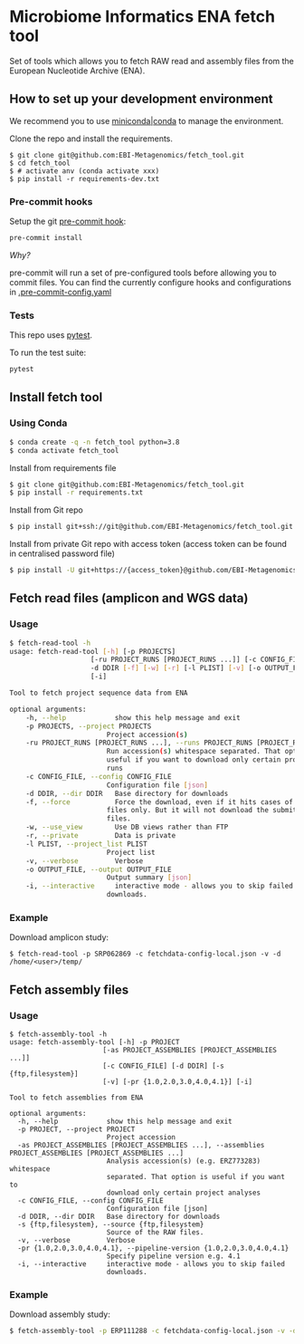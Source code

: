 # Microbiome Informatics ENA fetch tool

Set of tools which allows you to fetch RAW read and assembly files from the European Nucleotide Archive (ENA).

## How to set up your development environment

We recommend you to use [miniconda|conda](https://docs.conda.io/en/latest/miniconda.html) to manage the environment.

Clone the repo and install the requirements.

```
$ git clone git@github.com:EBI-Metagenomics/fetch_tool.git
$ cd fetch_tool
$ # activate anv (conda activate xxx)
$ pip install -r requirements-dev.txt
```

### Pre-commit hooks

Setup the git [pre-commit hook](https://pre-commit.com/):

```bash
pre-commit install
```

*Why?*

pre-commit will run a set of pre-configured tools before allowing you to commit files. You can find the currently configure hooks and configurations in [.pre-commit-config.yaml](./.pre-commit-config.yaml)

### Tests

This repo uses [pytest](https://docs.pytest.org).

To run the test suite:
```bash
pytest
```

## Install fetch tool

### Using Conda

```bash
$ conda create -q -n fetch_tool python=3.8
$ conda activate fetch_tool
```

Install from requirements file

```bash
$ git clone git@github.com:EBI-Metagenomics/fetch_tool.git
$ pip install -r requirements.txt
```

Install from Git repo

```bash
$ pip install git+ssh://git@github.com/EBI-Metagenomics/fetch_tool.git
```

Install from private Git repo with access token (access token can be found in centralised password file)

```bash
$ pip install -U git+https://{access_token}@github.com/EBI-Metagenomics/fetch_tool@master
```

## Fetch read files (amplicon and WGS data)

### Usage

```bash
$ fetch-read-tool -h
usage: fetch-read-tool [-h] [-p PROJECTS]
                    [-ru PROJECT_RUNS [PROJECT_RUNS ...]] [-c CONFIG_FILE]
                    -d DDIR [-f] [-w] [-r] [-l PLIST] [-v] [-o OUTPUT_FILE]
                    [-i]

Tool to fetch project sequence data from ENA

optional arguments:
    -h, --help            show this help message and exit
    -p PROJECTS, --project PROJECTS
                        Project accession(s)
    -ru PROJECT_RUNS [PROJECT_RUNS ...], --runs PROJECT_RUNS [PROJECT_RUNS ...]
                        Run accession(s) whitespace separated. That option is
                        useful if you want to download only certain project
                        runs
    -c CONFIG_FILE, --config CONFIG_FILE
                        Configuration file [json]
    -d DDIR, --dir DDIR   Base directory for downloads
    -f, --force           Force the download, even if it hits cases of submitted
                        files only. But it will not download the submitted
                        files.
    -w, --use_view        Use DB views rather than FTP
    -r, --private         Data is private
    -l PLIST, --project_list PLIST
                        Project list
    -v, --verbose         Verbose
    -o OUTPUT_FILE, --output OUTPUT_FILE
                        Output summary [json]
    -i, --interactive     interactive mode - allows you to skip failed
                        downloads.
```

### Example


Download amplicon study:

    $ fetch-read-tool -p SRP062869 -c fetchdata-config-local.json -v -d /home/<user>/temp/

## Fetch assembly files


### Usage

    $ fetch-assembly-tool -h
    usage: fetch-assembly-tool [-h] -p PROJECT
                           [-as PROJECT_ASSEMBLIES [PROJECT_ASSEMBLIES ...]]
                           [-c CONFIG_FILE] [-d DDIR] [-s {ftp,filesystem}]
                           [-v] [-pr {1.0,2.0,3.0,4.0,4.1}] [-i]

    Tool to fetch assemblies from ENA

    optional arguments:
      -h, --help            show this help message and exit
      -p PROJECT, --project PROJECT
                            Project accession
      -as PROJECT_ASSEMBLIES [PROJECT_ASSEMBLIES ...], --assemblies PROJECT_ASSEMBLIES [PROJECT_ASSEMBLIES ...]
                            Analysis accession(s) (e.g. ERZ773283) whitespace
                            separated. That option is useful if you want to
                            download only certain project analyses
      -c CONFIG_FILE, --config CONFIG_FILE
                            Configuration file [json]
      -d DDIR, --dir DDIR   Base directory for downloads
      -s {ftp,filesystem}, --source {ftp,filesystem}
                            Source of the RAW files.
      -v, --verbose         Verbose
      -pr {1.0,2.0,3.0,4.0,4.1}, --pipeline-version {1.0,2.0,3.0,4.0,4.1}
                            Specify pipeline version e.g. 4.1
      -i, --interactive     interactive mode - allows you to skip failed
                            downloads.

### Example

Download assembly study:

```bash
$ fetch-assembly-tool -p ERP111288 -c fetchdata-config-local.json -v -d /home/<user>/temp/
```
